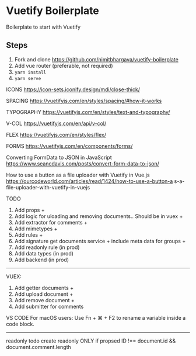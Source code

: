 # Vuetify Boilerplate

Boilerplate to start with Vuetify

## Steps

1. Fork and clone https://github.com/nimitbhargava/vuetify-boilerplate
2. Add vue router (preferable, not required)
3. `yarn install`
4. `yarn serve`

ICONS
https://icon-sets.iconify.design/mdi/close-thick/

SPACING
https://vuetifyjs.com/en/styles/spacing/#how-it-works

TYPOGRAPHY
https://vuetifyjs.com/en/styles/text-and-typography/

V-COL
https://vuetifyjs.com/en/api/v-col/

FLEX
https://vuetifyjs.com/en/styles/flex/

FORMS
https://vuetifyjs.com/en/components/forms/

Converting FormData to JSON in JavaScript
https://www.seancdavis.com/posts/convert-form-data-to-json/

How to use a button as a file uploader with Vuetify in Vue.js
https://ourcodeworld.com/articles/read/1424/how-to-use-a-button-a s-a-file-uploader-with-vuetify-in-vuejs

TODO

1. Add props +
2. Add logic for uloading and removing documents.. Should be in vuex +
3. Add extractor for comments +
4. Add mimetypes +
5. Add rules +
6. Add signature get documents service + include meta data for groups +
7. Add readonly rule (in prod)
8. Add data types (in prod)
9. Add backend (in prod)

---

VUEX:

1. Add getter documents +
2. Add upload document +
3. Add remove document +
4. Add submitter for comments

VS CODE
For macOS users: Use Fn + ⌘ + F2 to rename a variable inside a code block.

---

readonly
todo create readonly ONLY if propsed ID !== document.id && document.comment.length
